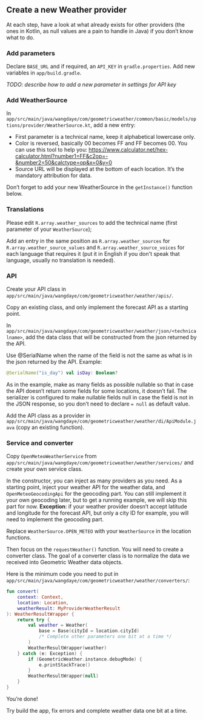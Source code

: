 ## Create a new Weather provider

At each step, have a look at what already exists for other providers (the ones in Kotlin, as null values are a pain to handle in Java) if you don’t know what to do.

### Add parameters

Declare `BASE_URL` and if required, an `API_KEY` in `gradle.properties`.
Add new variables in `app/build.gradle`.

*TODO: describe how to add a new parameter in settings for API key*


### Add WeatherSource
In `app/src/main/java/wangdaye/com/geometricweather/common/basic/models/options/provider/WeatherSource.kt`, add a new entry:
- First parameter is a technical name, keep it alphabetical lowercase only.
- Color is reversed, basically 00 becomes FF and FF becomes 00. You can use this tool to help you: https://www.calculator.net/hex-calculator.html?number1=FF&c2op=-&number2=50&calctype=op&x=0&y=0
- Source URL will be displayed at the bottom of each location. It’s the mandatory attribution for data.

Don’t forget to add your new WeatherSource in the `getInstance()` function below.


### Translations
Please edit `R.array.weather_sources` to add the technical name (first parameter of your `WeatherSource`);

Add an entry in the same position as `R.array.weather_sources` for `R.array.weather_source_values` and `R.array.weather_source_voices` for each language that requires it (put it in English if you don't speak that language, usually no translation is needed).


### API
Create your API class in `app/src/main/java/wangdaye/com/geometricweather/weather/apis/`.

Copy an existing class, and only implement the forecast API as a starting point.

In `app/src/main/java/wangdaye/com/geometricweather/weather/json/<technicalname>`, add the data class that will be constructed from the json returned by the API.

Use @SerialName when the name of the field is not the same as what is in the json returned by the API.
Example:
```kotlin
@SerialName("is_day") val isDay: Boolean?
```

As in the example, make as many fields as possible nullable so that in case the API doesn’t return some fields for some locations, it doesn’t fail. The serializer is configured to make nullable fields null in case the field is not in the JSON response, so you don’t need to declare `= null` as default value.

Add the API class as a provider in `app/src/main/java/wangdaye/com/geometricweather/weather/di/ApiModule.java` (copy an existing function).


### Service and converter
Copy `OpenMeteoWeatherService` from `app/src/main/java/wangdaye/com/geometricweather/weather/services/` and create your own service class.

In the constructor, you can inject as many providers as you need.
As a starting point, inject your weather API for the weather data, and `OpenMeteoGeocodingApi` for the geocoding part.
You can still implement it your own geocoding later, but to get a running example, we will skip this part for now.
**Exception**: if your weather provider doesn’t accept latitude and longitude for the forecast API, but only a city ID for example, you will need to implement the geocoding part.

Replace `WeatherSource.OPEN_METEO` with your `WeatherSource` in the location functions.

Then focus on the `requestWeather()` function. You will need to create a converter class.
The goal of a converter class is to normalize the data we received into Geometric Weather data objects.

Here is the minimum code you need to put in `app/src/main/java/wangdaye/com/geometricweather/weather/converters/`:
```kotlin
fun convert(
    context: Context,
    location: Location,
    weatherResult: MyProviderWeatherResult
): WeatherResultWrapper {
    return try {
        val weather = Weather(
            base = Base(cityId = location.cityId)
            /* Complete other parameters one bit at a time */
        )
        WeatherResultWrapper(weather)
    } catch (e: Exception) {
        if (GeometricWeather.instance.debugMode) {
            e.printStackTrace()
        }
        WeatherResultWrapper(null)
    }
}
```

You’re done!

Try build the app, fix errors and complete weather data one bit at a time.
